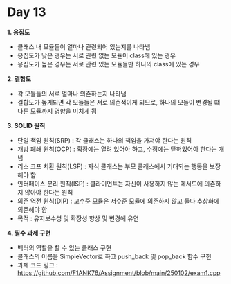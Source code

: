 # Day 13
**1. 응집도**

- 클래스 내 모듈들이 얼마나 관련되어 있는지를 나타냄
- 응집도가 낮은 경우는 서로 관련 없는 모듈이 class에 있는 경우
- 응집도가 높은 경우는 서로 관련 있는 모듈들만 하나의 class에 있는 경우

**2. 결합도**

- 각 모듈들의 서로 얼마나 의존하는지 나타냄
- 결합도가 높게되면 각 모듈들은 서로 의존적이게 되므로, 하나의 모듈이 변경될 떄 다른 모듈까지 영향을 미치게 됨

**3. SOLID 원칙**

- 단일 책임 원칙(SRP) : 각 클래스는 하나의 책임을 가져야 한다는 원칙
- 개방 폐쇄 원칙(OCP) : 확장에는 열려 있어야 하고, 수정에는 닫혀있어야 한다는 개념
- 리스 코프 치환 원칙(LSP) : 자식 클래스는 부모 클래스에서 기대되는 행동을 보장해야 함
- 인터페이스 분리 원칙(ISP) : 클라이언트는 자신이 사용하지 않는 메서드에 의존하지 않아야 한다는 원칙
- 의존 역전 원칙(DIP) : 고수준 모듈은 저수준 모듈에 의존하지 않고 둘다 추상화에 의존해야 함
- 목적 : 유지보수성 및 확장성 향상 및 변경에 유연

**4. 필수 과제 구현**

- 벡터의 역할을 할 수 있는 클래스 구현
- 클래스의 이름을 SimpleVector로 하고 push_back 및 pop_back 함수 구현
- 과제 코드 링크 : https://github.com/F1ANK76/Assignment/blob/main/250102/exam1.cpp
